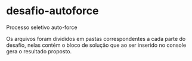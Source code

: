# desafio-autoforce
 Processo seletivo auto-force
 
 Os arquivos foram divididos em pastas correspondentes a cada parte do desafio, nelas contém o bloco de solução que ao ser inserido no console gera o resultado proposto.
